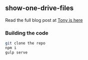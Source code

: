 ## show-one-drive-files

Read the full blog post at <a href="https://www.tonyishere.co.uk/get-onedrive-recent-items-using-microsoft-graph-in-spfx/">Tony is here</a>

### Building the code

```bash
git clone the repo
npm i
gulp serve
```
